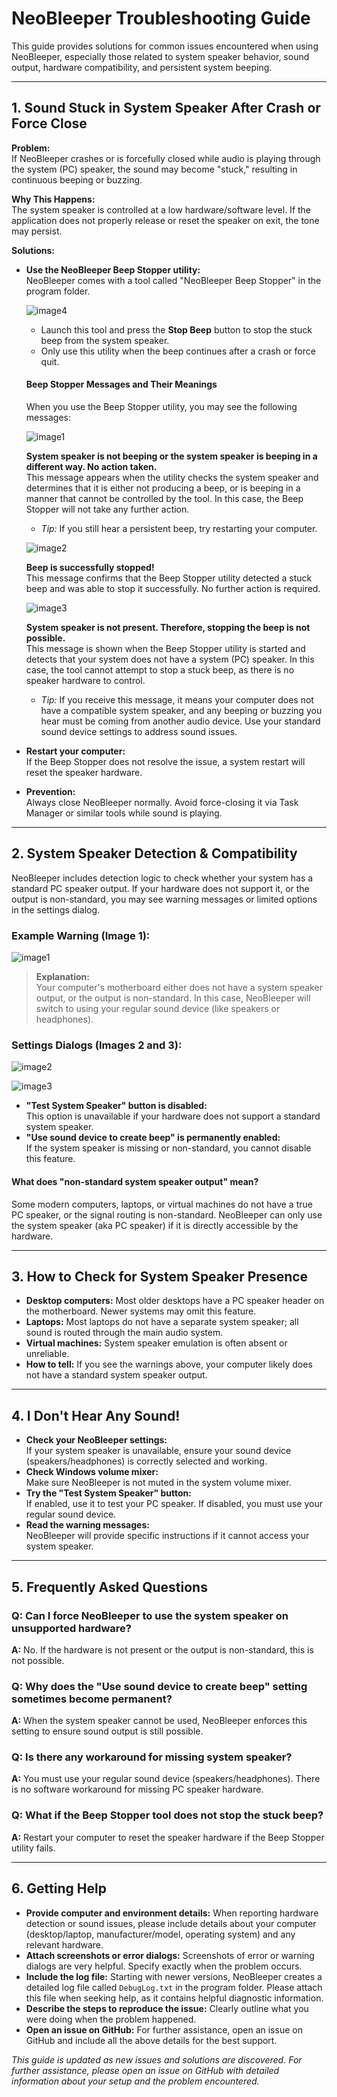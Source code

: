 # NeoBleeper Troubleshooting Guide

This guide provides solutions for common issues encountered when using NeoBleeper, especially those related to system speaker behavior, sound output, hardware compatibility, and persistent system beeping.

---

## 1. Sound Stuck in System Speaker After Crash or Force Close

**Problem:**  
If NeoBleeper crashes or is forcefully closed while audio is playing through the system (PC) speaker, the sound may become "stuck," resulting in continuous beeping or buzzing.

**Why This Happens:**  
The system speaker is controlled at a low hardware/software level. If the application does not properly release or reset the speaker on exit, the tone may persist.

**Solutions:**
- **Use the NeoBleeper Beep Stopper utility:**  
  NeoBleeper comes with a tool called "NeoBleeper Beep Stopper" in the program folder.
 
  ![image4](https://github.com/user-attachments/assets/8503d816-3ec1-477f-8233-28971640a8b4)
  
  - Launch this tool and press the **Stop Beep** button to stop the stuck beep from the system speaker.
  - Only use this utility when the beep continues after a crash or force quit.

  #### Beep Stopper Messages and Their Meanings

  When you use the Beep Stopper utility, you may see the following messages:

  ![image1](https://github.com/user-attachments/assets/a703c888-c4eb-4387-b713-a18b3c6e213c)
    
    **System speaker is not beeping or the system speaker is beeping in a different way. No action taken.**  
    This message appears when the utility checks the system speaker and determines that it is either not producing a beep, or is beeping in a manner that cannot be controlled by the tool. In this case, the Beep Stopper will not take any further action.  
    - *Tip:* If you still hear a persistent beep, try restarting your computer.

  ![image2](https://github.com/user-attachments/assets/7ecf60b1-6c6e-464a-9f36-df0e821c2ae9)
    
    **Beep is successfully stopped!**  
    This message confirms that the Beep Stopper utility detected a stuck beep and was able to stop it successfully. No further action is required.

  ![image3](https://github.com/user-attachments/assets/4f02f8e0-ac3b-4c9b-bed7-6835872a84e4)
  
    **System speaker is not present. Therefore, stopping the beep is not possible.**  
    This message is shown when the Beep Stopper utility is started and detects that your system does not have a system (PC) speaker. In this case, the tool cannot attempt to stop a stuck beep, as there is no speaker hardware to control.

    - *Tip:* If you receive this message, it means your computer does not have a compatible system speaker, and any beeping or buzzing you hear must be coming from another audio device. Use your standard sound device settings to address sound issues.

- **Restart your computer:**  
  If the Beep Stopper does not resolve the issue, a system restart will reset the speaker hardware.

- **Prevention:**  
  Always close NeoBleeper normally. Avoid force-closing it via Task Manager or similar tools while sound is playing.

---

## 2. System Speaker Detection & Compatibility

NeoBleeper includes detection logic to check whether your system has a standard PC speaker output. If your hardware does not support it, or the output is non-standard, you may see warning messages or limited options in the settings dialog.

### Example Warning (Image 1):

![image1](https://github.com/user-attachments/assets/a419367f-39ab-44c5-8d66-036f031b3dd3)

> **Explanation:**  
> Your computer's motherboard either does not have a system speaker output, or the output is non-standard. In this case, NeoBleeper will switch to using your regular sound device (like speakers or headphones).

### Settings Dialogs (Images 2 and 3):

![image2](https://github.com/user-attachments/assets/79163339-94a2-4bc7-8096-7dbacaee8505)

![image3](https://github.com/user-attachments/assets/6935af64-f727-44b1-b06e-ed2e5bd41355)

- **"Test System Speaker" button is disabled:**  
  This option is unavailable if your hardware does not support a standard system speaker.  
- **"Use sound device to create beep" is permanently enabled:**  
  If the system speaker is missing or non-standard, you cannot disable this feature.

#### What does "non-standard system speaker output" mean?
Some modern computers, laptops, or virtual machines do not have a true PC speaker, or the signal routing is non-standard. NeoBleeper can only use the system speaker (aka  PC speaker) if it is directly accessible by the hardware.

---

## 3. How to Check for System Speaker Presence

- **Desktop computers:** Most older desktops have a PC speaker header on the motherboard. Newer systems may omit this feature.
- **Laptops:** Most laptops do not have a separate system speaker; all sound is routed through the main audio system.
- **Virtual machines:** System speaker emulation is often absent or unreliable.
- **How to tell:** If you see the warnings above, your computer likely does not have a standard system speaker output.

---

## 4. I Don't Hear Any Sound!

- **Check your NeoBleeper settings:**  
  If your system speaker is unavailable, ensure your sound device (speakers/headphones) is correctly selected and working.
- **Check Windows volume mixer:**  
  Make sure NeoBleeper is not muted in the system volume mixer.
- **Try the "Test System Speaker" button:**  
  If enabled, use it to test your PC speaker. If disabled, you must use your regular sound device.
- **Read the warning messages:**  
  NeoBleeper will provide specific instructions if it cannot access your system speaker.

---

## 5. Frequently Asked Questions

### Q: Can I force NeoBleeper to use the system speaker on unsupported hardware?
**A:** No. If the hardware is not present or the output is non-standard, this is not possible.

### Q: Why does the "Use sound device to create beep" setting sometimes become permanent?
**A:** When the system speaker cannot be used, NeoBleeper enforces this setting to ensure sound output is still possible.

### Q: Is there any workaround for missing system speaker?
**A:** You must use your regular sound device (speakers/headphones). There is no software workaround for missing PC speaker hardware.

### Q: What if the Beep Stopper tool does not stop the stuck beep?
**A:** Restart your computer to reset the speaker hardware if the Beep Stopper utility fails.

---

## 6. Getting Help

- **Provide computer and environment details:** When reporting hardware detection or sound issues, please include details about your computer (desktop/laptop, manufacturer/model, operating system) and any relevant hardware.
- **Attach screenshots or error dialogs:** Screenshots of error or warning dialogs are very helpful. Specify exactly when the problem occurs.
- **Include the log file:** Starting with newer versions, NeoBleeper creates a detailed log file called `DebugLog.txt` in the program folder. Please attach this file when seeking help, as it contains helpful diagnostic information.
- **Describe the steps to reproduce the issue:** Clearly outline what you were doing when the problem happened.
- **Open an issue on GitHub:** For further assistance, open an issue on GitHub and include all the above details for the best support.

_This guide is updated as new issues and solutions are discovered. For further assistance, please open an issue on GitHub with detailed information about your setup and the problem encountered._
